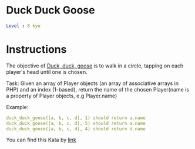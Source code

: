 # Duck Duck Goose

```yaml
Level : 8 kyu
```

# Instructions
The objective of [Duck, duck, goose](https://en.wikipedia.org/wiki/Duck,_duck,_goose) is to walk in a circle, tapping on each player's head until one is chosen.

Task: Given an array of Player objects (an array of associative arrays in PHP) and an index (1-based), return the name of the chosen Player(name is a property of Player objects, e.g Player.name)

Example:

```yaml
duck_duck_goose([a, b, c, d], 1) should return a.name
duck_duck_goose([a, b, c, d], 5) should return a.name
duck_duck_goose([a, b, c, d], 4) should return d.name
```

You can find this Kata by [link](https://www.codewars.com/kata/582e0e592029ea10530009ce/train/java)